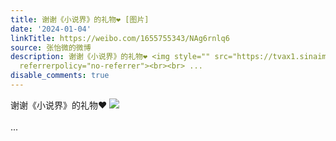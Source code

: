 ```yaml
---
title: 谢谢《小说界》的礼物❤️ [图片]
date: '2024-01-04'
linkTitle: https://weibo.com/1655755343/NAg6rnlq6
source: 张怡微的微博
description: 谢谢《小说界》的礼物❤️ <img style="" src="https://tvax1.sinaimg.cn/large/62b0d24fly1hlhf7hc2qwj20u017d49n.jpg"
  referrerpolicy="no-referrer"><br><br> ...
disable_comments: true
---
```

谢谢《小说界》的礼物❤️ <img style="" src="https://tvax1.sinaimg.cn/large/62b0d24fly1hlhf7hc2qwj20u017d49n.jpg" referrerpolicy="no-referrer"><br><br> ...